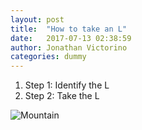 ```yaml
---
layout: post
title:  "How to take an L"
date:   2017-07-13 02:38:59
author: Jonathan Victorino
categories: dummy
---
```


1. Step 1: Identify the L
2. Step 2: Take the L

![Mountain](../images/header_image.jpg)
